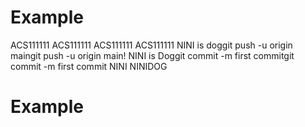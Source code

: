 # Example
ACS111111
ACS111111
ACS111111
ACS111111
NINI is doggit push -u origin maingit push -u origin main!
NINI is Doggit commit -m first commitgit commit -m first commit
NINI
NINIDOG
# Example
